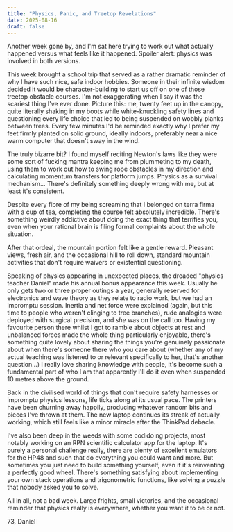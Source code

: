 ```yaml
---
title: "Physics, Panic, and Treetop Revelations"
date: 2025-08-16
draft: false
---
```

Another week gone by, and I'm sat here trying to work out what actually happened versus what feels like it happened. Spoiler alert: physics was involved in both versions.

This week brought a school trip that served as a rather dramatic reminder of why I have such nice, safe indoor hobbies. Someone in their infinite wisdom decided it would be character-building to start us off on one of those treetop obstacle courses. I'm not exaggerating when I say it was the scariest thing I've ever done. Picture this: me, twenty feet up in the canopy, quite literally shaking in my boots while white-knuckling safety lines and questioning every life choice that led to being suspended on wobbly planks between trees. Every few minutes I'd be reminded exactly why I prefer my feet firmly planted on solid ground, ideally indoors, preferably near a nice warm computer that doesn't sway in the wind.

The truly bizarre bit? I found myself reciting Newton's laws like they were some sort of fucking mantra keeping me from plummeting to my death, using them to work out how to swing rope obstacles in my direction and calculating momentum transfers for platform jumps. Physics as a survival mechanism... There's definitely something deeply wrong with me, but at least it's consistent.

Despite every fibre of my being screaming that I belonged on terra firma with a cup of tea, completing the course felt absolutely incredible. There's something weirdly addictive about doing the exact thing that terrifies you, even when your rational brain is filing formal complaints about the whole situation.

After that ordeal, the mountain portion felt like a gentle reward. Pleasant views, fresh air, and the occasional hill to roll down, standard mountain activities that don't require waivers or existential questioning.

Speaking of physics appearing in unexpected places, the dreaded "physics teacher Daniel" made his annual bonus appearance this week. Usually he only gets two or three proper outings a year, generally reserved for electronics and wave theory as they relate to radio work, but we had an impromptu session. Inertia and net force were explained (again, but this time to people who weren't clinging to tree branches), rude analogies were deployed with surgical precision, and *she* was on the call too. Having my favourite person there whilst I got to ramble about objects at rest and unbalanced forces made the whole thing particularly enjoyable, there's something quite lovely about sharing the things you're genuinely passionate about when there's someone there who you care about (whether any of my actual teaching was listened to or relevant specifically to her, that's another question...) I really love sharing knowledge with people, it's become such a fundamental part of who I am that apparently I'll do it even when suspended 10 metres above the ground.

Back in the civilised world of things that don't require safety harnesses or impromptu physics lessons, life ticks along at its usual pace. The printers have been churning away happily, producing whatever random bits and pieces I've thrown at them. The new laptop continues its streak of actually working, which still feels like a minor miracle after the ThinkPad debacle. 

I've also been deep in the weeds with some codido ng projects, most notably working on an RPN scientific calculator app for the laptop. It's purely a personal challenge really, there are plenty of excellent emulators for the HP48 and such that do everything you could want and more. But sometimes you just need to build something yourself, even if it's reinventing a perfectly good wheel. There's something satisfying about implementing your own stack operations and trigonometric functions, like solving a puzzle that nobody asked you to solve.

All in all, not a bad week. Large frights, small victories, and the occasional reminder that physics really is everywhere, whether you want it to be or not.

73, Daniel